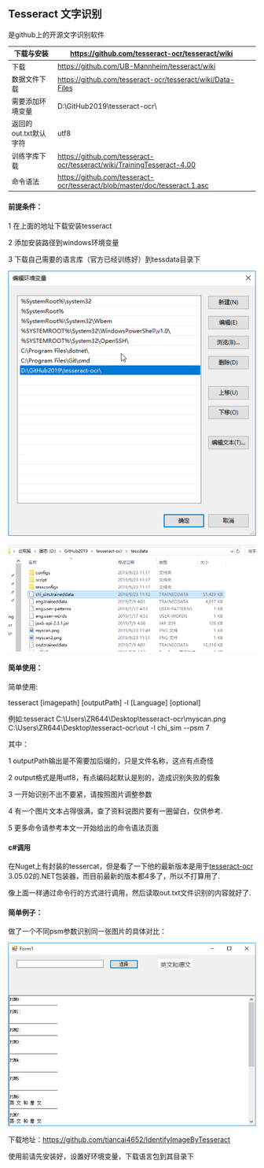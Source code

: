 ## Tesseract 文字识别



是github上的开源文字识别软件



| 下载与安装            | https://github.com/tesseract-ocr/tesseract/wiki              |      |
| --------------------- | ------------------------------------------------------------ | ---- |
| 下载                  | https://github.com/UB-Mannheim/tesseract/wiki                |      |
| 数据文件下载          | https://github.com/tesseract-ocr/tesseract/wiki/Data-Files   |      |
| 需要添加环境变量      | D:\GitHub2019\tesseract-ocr\                                 |      |
| 返回的out.txt默认字符 | utf8                                                         |      |
| 训练字库下载          | https://github.com/tesseract-ocr/tesseract/wiki/TrainingTesseract-4.00 |      |
| 命令语法              | https://github.com/tesseract-ocr/tesseract/blob/master/doc/tesseract.1.asc |      |



#### 前提条件：

1 在上面的地址下载安装tesseract

2 添加安装路径到windows环境变量

3 下载自己需要的语言库（官方已经训练好）到tessdata目录下

![image](https://github.com/tiancai4652/IdentifyImageByTesseract/blob/master/Image/Path.png)

![image](https://github.com/tiancai4652/IdentifyImageByTesseract/blob/master/Image/Chi.png)

#### 简单使用：

简单使用:

tesseract [imagepath] [outputPath] -l [Language] [optional]

例如:tesseract C:\Users\ZR644\Desktop\tesseract-ocr\myscan.png C:\Users\ZR644\Desktop\tesseract-ocr\out -l chi_sim --psm 7

其中：

1 outputPath输出是不需要加后缀的，只是文件名称，这点有点奇怪

2 output格式是用utf8，有点编码起默认是别的，造成识别失败的假象

3 一开始识别不出不要紧，请按照图片调整参数

4 有一个图片文本占得很满，查了资料说图片要有一圈留白，仅供参考.

5 更多命令请参考本文一开始给出的命令语法页面



#### c#调用

在Nuget上有封装的tessercat，但是看了一下他的最新版本是用于[tesseract-ocr](https://github.com/tesseract-ocr/tesseract) 3.05.02的.NET包装器，而目前最新的版本都4多了，所以不打算用了.

像上面一样通过命令行的方式进行调用，然后读取out.txt文件识别的内容就好了.



#### 简单例子：

做了一个不同psm参数识别同一张图片的具体对比：

![image](https://github.com/tiancai4652/IdentifyImageByTesseract/blob/master/Image/Sample.png)



下载地址：https://github.com/tiancai4652/IdentifyImageByTesseract

使用前请先安装好，设置好环境变量，下载语言包到其目录下

















